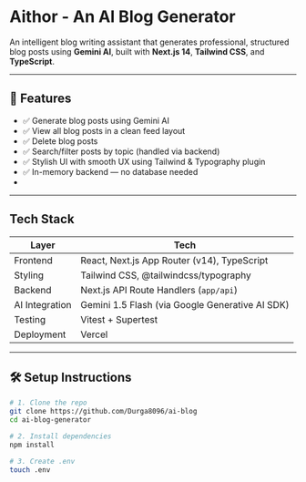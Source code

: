 #  Aithor - An AI Blog Generator

An intelligent blog writing assistant that generates professional, structured blog posts using **Gemini AI**, built with **Next.js 14**, **Tailwind CSS**, and **TypeScript**.

---

## 🚀 Features

- ✅ Generate blog posts using Gemini AI
- ✅ View all blog posts in a clean feed layout
- ✅ Delete blog posts
- ✅ Search/filter posts by topic (handled via backend)
- ✅ Stylish UI with smooth UX using Tailwind & Typography plugin
- ✅ In-memory backend — no database needed
- 

---

##  Tech Stack

| Layer           | Tech                         |
|----------------|------------------------------|
| Frontend        | React, Next.js App Router (v14), TypeScript |
| Styling         | Tailwind CSS, @tailwindcss/typography       |
| Backend         | Next.js API Route Handlers (`app/api`)      |
| AI Integration  | Gemini 1.5 Flash (via Google Generative AI SDK) |
| Testing         | Vitest + Supertest          |
| Deployment      | Vercel                       |

---

## 🛠️ Setup Instructions

```bash
# 1. Clone the repo
git clone https://github.com/Durga8096/ai-blog
cd ai-blog-generator

# 2. Install dependencies
npm install

# 3. Create .env
touch .env
